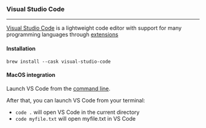 ### Visual Studio Code
---
[Visual Studio Code](https://code.visualstudio.com/) is a lightweight code editor with support for many programming languages through [extensions](https://code.visualstudio.com/docs/editor/extension-gallery)

#### Installation
```
brew install --cask visual-studio-code
```

#### MacOS integration
Launch VS Code from the [command line](https://code.visualstudio.com/docs/setup/mac#_launching-from-the-command-line).

After that, you can launch VS Code from your terminal:

- `code .` will open VS Code in the current directory
- `code myfile.txt` will open myfile.txt in VS Code

